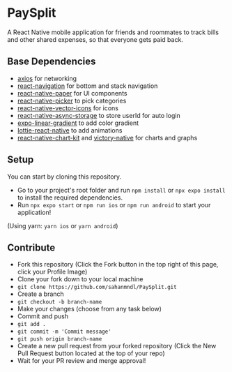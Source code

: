 # PaySplit
A React Native mobile application for friends and roommates to track bills and other shared expenses, so that everyone gets paid back.

## Base Dependencies
- [axios](https://axios-http.com/docs/intro) for networking
- [react-navigation](https://reactnavigation.org/) for bottom and stack navigation
- [react-native-paper](https://reactnativepaper.com/) for UI components
- [react-native-picker](https://www.npmjs.com/package/@react-native-picker/picker) to pick categories
- [react-native-vector-icons](https://github.com/oblador/react-native-vector-icons) for icons
- [react-native-async-storage](https://react-native-async-storage.github.io/async-storage/docs/usage/) to store userId for auto login
- [expo-linear-gradient](https://docs.expo.dev/versions/latest/sdk/linear-gradient/) to add color gradient
- [lottie-react-native](https://www.npmjs.com/package/lottie-react-native) to add animations
- [react-native-chart-kit](https://www.npmjs.com/package/react-native-chart-kit) and [victory-native](https://formidable.com/open-source/victory/docs/native/) for charts and graphs

## Setup

You can start by cloning this repository.

- Go to your project's root folder and run `npm install` or `npx expo install` to install the required dependencies.
- Run `npx expo start` or `npm run ios` or `npm run android` to start your application!

(Using yarn: `yarn ios` or `yarn android`)

## Contribute

- Fork this repository (Click the Fork button in the top right of this page, click your Profile Image)
- Clone your fork down to your local machine
- `git clone https://github.com/sahanmndl/PaySplit.git`
- Create a branch
- `git checkout -b branch-name`
- Make your changes (choose from any task below)
- Commit and push
- `git add .`
- `git commit -m 'Commit message'`
- `git push origin branch-name`
- Create a new pull request from your forked repository (Click the New Pull Request button located at the top of your repo)
- Wait for your PR review and merge approval!